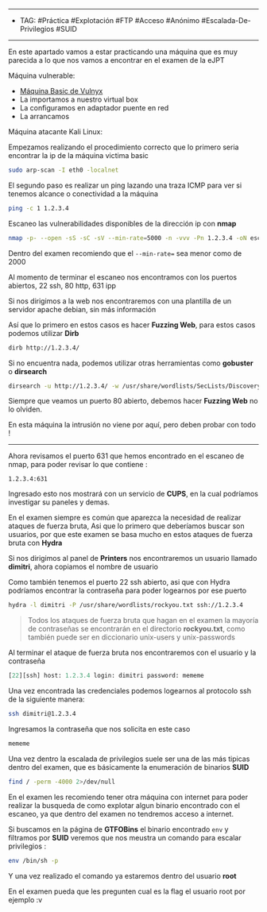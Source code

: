 
------
- TAG: #Práctica #Explotación #FTP #Acceso #Anónimo #Escalada-De-Privilegios #SUID 
-----

En este apartado vamos a estar practicando  una máquina que es muy parecida a lo que nos vamos a encontrar en el examen de la eJPT

Máquina vulnerable:
- [Máquina Basic de Vulnyx](https://vulnyx.com/#basic)
- La importamos a nuestro virtual box 
- La configuramos en adaptador puente en red
- La arrancamos

Máquina atacante Kali Linux:

Empezamos realizando el procedimiento correcto que lo primero seria encontrar la ip de la máquina victima basic

```bash
sudo arp-scan -I eth0 -localnet
```

El segundo paso es realizar un ping lazando una traza ICMP para ver si tenemos alcance o conectividad a la máquina 

```bash
ping -c 1 1.2.3.4
```

 Escaneo las vulnerabilidades disponibles de la dirección ip con **nmap**

```bash
nmap -p- --open -sS -sC -sV --min-rate=5000 -n -vvv -Pn 1.2.3.4 -oN escaneo
```

Dentro del examen recomiendo que el `--min-rate=` sea menor como de 2000

Al momento de terminar el escaneo nos encontramos con los puertos abiertos, 22 ssh, 80 http, 631 ipp

Si nos dirigimos a la web nos encontraremos con una plantilla de un servidor apache debian, sin más información 

Así que lo primero en estos casos es hacer **Fuzzing Web**, para estos casos podemos utilizar **Dirb**

```bash
dirb http://1.2.3.4/
```

Si no encuentra nada, podemos utilizar otras herramientas como **gobuster** o **dirsearch** 

```bash
dirsearch -u http://1.2.3.4/ -w /usr/share/wordlists/SecLists/Discovery/Web-Content/directory-list-lowercase-2.3-medium.txt
```

Siempre que veamos un puerto 80 abierto, debemos hacer **Fuzzing Web** no lo olviden.

En esta máquina la intrusión no viene por aquí, pero deben probar con todo !

----

Ahora revisamos el puerto 631 que hemos encontrado en el escaneo de nmap, para poder revisar lo que contiene :

```https
1.2.3.4:631
```

Ingresado esto nos mostrará con un servicio de **CUPS**, en la cual podríamos investigar su paneles y demas. 

En el examen siempre es común que aparezca la necesidad de realizar ataques de fuerza bruta, Asi que lo primero que deberíamos buscar son usuarios, por que este examen se basa mucho en estos ataques de fuerza bruta con **Hydra** 

Si nos dirigimos al panel de **Printers** nos encontraremos un usuario llamado **dimitri**, ahora copiamos el nombre de usuario 

Como también tenemos el puerto 22 ssh abierto, asi que con Hydra podríamos encontrar la contraseña para poder logearnos por ese puerto 

```bash
hydra -l dimitri -P /usr/share/wordlists/rockyou.txt ssh://1.2.3.4
```

>Todos los ataques de fuerza bruta que hagan en el examen la mayoría de contraseñas se encontrarán en el directorio **rockyou.txt**, como también puede ser en diccionario unix-users y unix-passwords

Al terminar el ataque de fuerza bruta nos encontraremos con el usuario y la contraseña

```python
[22][ssh] host: 1.2.3.4 login: dimitri password: mememe
```

Una vez encontrada las credenciales podemos logearnos al protocolo ssh de la siguiente manera:

```bash
ssh dimitri@1.2.3.4
```

Ingresamos la contraseña que nos solicita en este caso 

```bash
mememe
```

Una vez dentro la escalada de privilegios suele ser una de las más tipicas dentro del examen, que es básicamente la enumeración de binarios **SUID** 

```bash
find / -perm -4000 2>/dev/null
```

En el examen les recomiendo tener otra máquina con internet para poder realizar la busqueda de como explotar algun binario encontrado con el escaneo, ya que dentro del examen no tendremos acceso a internet.

Si buscamos en la página de **GTFOBins** el binario encontrado `env` y filtramos por **SUID** veremos que nos meustra un comando para escalar privilegios :

```bash
env /bin/sh -p  
```

Y una vez realizado el comando ya estaremos dentro del usuario **root**

En el examen pueda que les pregunten cual es la flag el usuario root por ejemplo :v

